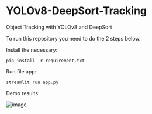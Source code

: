 # YOLOv8-DeepSort-Tracking
Object Tracking with YOLOv8 and DeepSort

To run this repository you need to do the 2 steps below.

  Install the necessary:
  
    pip install -r requirement.txt

  Run file app:
  
    streamlit run app.py

Demo results:

![image](https://github.com/PhamTrinhDuc/YOLOv8-DeepSort-Tracking/assets/127647215/cd232d96-9039-4027-bc2c-227920026c68)
